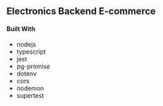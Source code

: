 ## Electronics Backend E-commerce


#### Built With

- nodejs
- typescript
- jest
- pg-promise
- dotenv
- cors
- nodemon
- supertest
